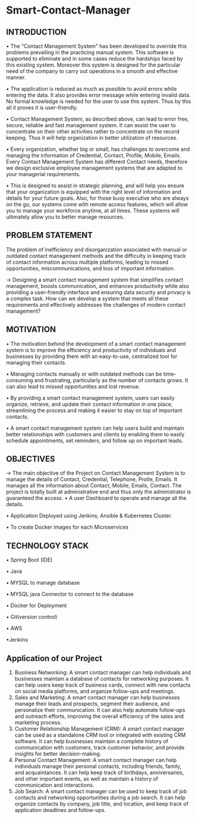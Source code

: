 # Smart-Contact-Manager

## INTRODUCTION
• The "Contact Management System" has been developed to override this problems prevailing in the practicing manual system. This software is supported to eliminate and in some cases reduce the hardships faced by this existing system. Moreover this system is designed for the particular need of the company to carry out operations in a smooth and effective manner.

• The application is reduced as much as possible to avoid errors while entering the data. It also provides error message while entering invalid data. No formal knowledge is needed for the user to use this system. Thus by this all it proves it is user-friendly. 

• Contact Management System, as described above, can lead to error free, secure, reliable and fast management system. It can assist the user to concentrate on their other activities rather to concentrate on the record keeping. Thus it will help organization in better utilization of resources.

• Every organization, whether big or small, has challenges to overcome and managing the information of Credential, Contact, Profile, Mobile, Emails. Every Contact Management System has different Contact needs, therefore we design exclusive employee management systems that are adapted to your managerial requirements.

• This is designed to assist in strategic planning, and will help you ensure that your organization is equipped with the right level of information and details for your future goals. Also, for those busy executive who are always on the go, our systems come with remote access features, which will allow you to manage your workforce anytime, at all times. These systems will ultimately allow you to better manage resources.

## PROBLEM STATEMENT
The problem of inefficiency and disorganization associated with manual or outdated contact management methods and the difficulty in keeping track of contact information across multiple platforms, leading to missed opportunities,  miscommunications, and loss of important information.

-> Designing a smart contact management system that simplifies contact management, boosts communication, and enhances productivity while also providing a user-friendly interface and ensuring data security and privacy is a complex task. How can we develop a system that meets all these requirements and effectively addresses the challenges of modern contact management?

## MOTIVATION 
• The motivation behind the development of a smart contact management system is to improve the efficiency and productivity of individuals and businesses by providing them with an easy-to-use, centralized tool for managing their contacts.

• Managing contacts manually or with outdated methods can be time-consuming and frustrating, particularly as the number of contacts grows. It can also lead to missed opportunities and lost revenue.

• By providing a smart contact management system, users can easily organize, retrieve, and update their contact information in one place, streamlining the process and making it easier to stay on top of important contacts.

• A smart contact management system can help users build and maintain better relationships with customers and clients by enabling them to easily schedule appointments, set reminders, and follow up on important leads.

## OBJECTIVES
-> The main objective of the Project on Contact Management System is to manage the details of Contact, Credential, Telephone, Protle, Emails. It manages all the information about Contact, Mobile, Emails, Contact. The project is totally built at administrative end and thus only the administrator is guaranteed the access. 
• A user Dashboard to operate and manage all the details.

• Application Deployed using Jenkins, Ansible & Kubernetes Cluster.

• To create Docker images for each Microservices

## TECHNOLOGY STACK
• Spring Boot (IDE)

• Java

• MYSQL to manage database

• MYSQL java Connector to connect to the database

• Docker for Deployment

• Git(version control)

• AWS

•Jenkins

## Application of our Project
1. Business Networking: A smart contact manager can help individuals and businesses maintain a database of contacts for networking purposes. It can help users keep track of business cards, connect with new contacts on social media platforms, and organize follow-ups and meetings.
2. Sales and Marketing: A smart contact manager can help businesses manage their leads and prospects, segment their audience, and personalize their communication. It can also help automate follow-ups and outreach efforts, improving the overall efficiency of the sales and marketing process.
3. Customer Relationship Management (CRM): A smart contact manager can be used as a standalone CRM tool or integrated with existing CRM software. It can help businesses maintain a complete history of communication with customers, track customer behavior, and provide insights for better decision-making.
4. Personal Contact Management: A smart contact manager can help individuals manage their personal contacts, including friends, family, and acquaintances. It can help keep track of birthdays, anniversaries, and other important events, as well as maintain a history of communication and interactions.
5. Job Search: A smart contact manager can be used to keep track of job contacts and networking opportunities during a job search. It can help organize contacts by company, job title, and location, and keep track of application deadlines and follow-ups.


